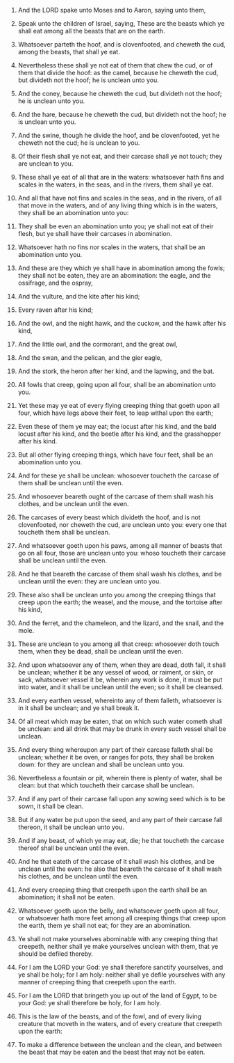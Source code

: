 1. And the LORD spake unto Moses and to Aaron, saying unto them,

2. Speak unto the children of Israel, saying, These are the beasts
which ye shall eat among all the beasts that are on the earth.

3. Whatsoever parteth the hoof, and is clovenfooted, and cheweth the
cud, among the beasts, that shall ye eat.

4. Nevertheless these shall ye not eat of them that chew the cud, or
of them that divide the hoof: as the camel, because he cheweth the
cud, but divideth not the hoof; he is unclean unto you.

5. And the coney, because he cheweth the cud, but divideth not the
hoof; he is unclean unto you.

6. And the hare, because he cheweth the cud, but divideth not the
hoof; he is unclean unto you.

7. And the swine, though he divide the hoof, and be clovenfooted,
yet he cheweth not the cud; he is unclean to you.

8. Of their flesh shall ye not eat, and their carcase shall ye not
touch; they are unclean to you.

9. These shall ye eat of all that are in the waters: whatsoever hath
fins and scales in the waters, in the seas, and in the rivers, them
shall ye eat.

10. And all that have not fins and scales in the seas, and in the
rivers, of all that move in the waters, and of any living thing which
is in the waters, they shall be an abomination unto you:

11. They
shall be even an abomination unto you; ye shall not eat of their
flesh, but ye shall have their carcases in abomination.

12. Whatsoever hath no fins nor scales in the waters, that shall be
an abomination unto you.

13. And these are they which ye shall have in abomination among the
fowls; they shall not be eaten, they are an abomination: the eagle,
and the ossifrage, and the ospray,

14. And the vulture, and the kite
after his kind;

15. Every raven after his kind;

16. And the owl,
and the night hawk, and the cuckow, and the hawk after his kind,

17. And the little owl, and the cormorant, and the great owl,

18. And
the swan, and the pelican, and the gier eagle,

19. And the stork,
the heron after her kind, and the lapwing, and the bat.

20. All fowls that creep, going upon all four, shall be an
abomination unto you.

21. Yet these may ye eat of every flying creeping thing that goeth
upon all four, which have legs above their feet, to leap withal upon
the earth;

22. Even these of them ye may eat; the locust after his
kind, and the bald locust after his kind, and the beetle after his
kind, and the grasshopper after his kind.

23. But all other flying creeping things, which have four feet,
shall be an abomination unto you.

24. And for these ye shall be unclean: whosoever toucheth the
carcase of them shall be unclean until the even.

25. And whosoever beareth ought of the carcase of them shall wash
his clothes, and be unclean until the even.

26. The carcases of every beast which divideth the hoof, and is not
clovenfooted, nor cheweth the cud, are unclean unto you: every one
that toucheth them shall be unclean.

27. And whatsoever goeth upon his paws, among all manner of beasts
that go on all four, those are unclean unto you: whoso toucheth their
carcase shall be unclean until the even.

28. And he that beareth the carcase of them shall wash his clothes,
and be unclean until the even: they are unclean unto you.

29. These also shall be unclean unto you among the creeping things
that creep upon the earth; the weasel, and the mouse, and the tortoise
after his kind,

30. And the ferret, and the chameleon, and the
lizard, and the snail, and the mole.

31. These are unclean to you among all that creep: whosoever doth
touch them, when they be dead, shall be unclean until the even.

32. And upon whatsoever any of them, when they are dead, doth fall,
it shall be unclean; whether it be any vessel of wood, or raiment, or
skin, or sack, whatsoever vessel it be, wherein any work is done, it
must be put into water, and it shall be unclean until the even; so it
shall be cleansed.

33. And every earthen vessel, whereinto any of them falleth,
whatsoever is in it shall be unclean; and ye shall break it.

34. Of all meat which may be eaten, that on which such water cometh
shall be unclean: and all drink that may be drunk in every such vessel
shall be unclean.

35. And every thing whereupon any part of their carcase falleth
shall be unclean; whether it be oven, or ranges for pots, they shall
be broken down: for they are unclean and shall be unclean unto you.

36. Nevertheless a fountain or pit, wherein there is plenty of
water, shall be clean: but that which toucheth their carcase shall be
unclean.

37. And if any part of their carcase fall upon any sowing seed which
is to be sown, it shall be clean.

38. But if any water be put upon the seed, and any part of their
carcase fall thereon, it shall be unclean unto you.

39. And if any beast, of which ye may eat, die; he that toucheth the
carcase thereof shall be unclean until the even.

40. And he that eateth of the carcase of it shall wash his clothes,
and be unclean until the even: he also that beareth the carcase of it
shall wash his clothes, and be unclean until the even.

41. And every creeping thing that creepeth upon the earth shall be
an abomination; it shall not be eaten.

42. Whatsoever goeth upon the belly, and whatsoever goeth upon all
four, or whatsoever hath more feet among all creeping things that
creep upon the earth, them ye shall not eat; for they are an
abomination.

43. Ye shall not make yourselves abominable with any creeping thing
that creepeth, neither shall ye make yourselves unclean with them,
that ye should be defiled thereby.

44. For I am the LORD your God: ye shall therefore sanctify
yourselves, and ye shall be holy; for I am holy: neither shall ye
defile yourselves with any manner of creeping thing that creepeth upon
the earth.

45. For I am the LORD that bringeth you up out of the land of Egypt,
to be your God: ye shall therefore be holy, for I am holy.

46. This is the law of the beasts, and of the fowl, and of every
living creature that moveth in the waters, and of every creature that
creepeth upon the earth:

47. To make a difference between the
unclean and the clean, and between the beast that may be eaten and the
beast that may not be eaten.